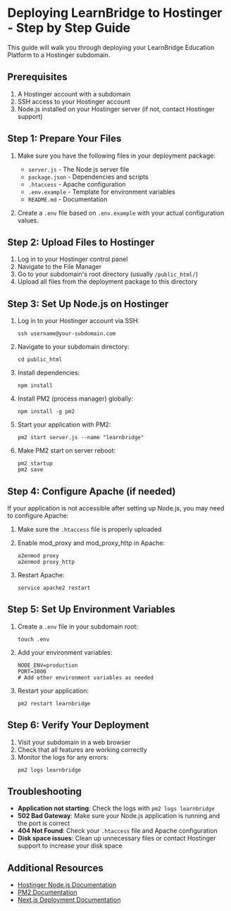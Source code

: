# Deploying LearnBridge to Hostinger - Step by Step Guide

This guide will walk you through deploying your LearnBridge Education Platform to a Hostinger subdomain.

## Prerequisites

1. A Hostinger account with a subdomain
2. SSH access to your Hostinger account
3. Node.js installed on your Hostinger server (if not, contact Hostinger support)

## Step 1: Prepare Your Files

1. Make sure you have the following files in your deployment package:
   - `server.js` - The Node.js server file
   - `package.json` - Dependencies and scripts
   - `.htaccess` - Apache configuration
   - `.env.example` - Template for environment variables
   - `README.md` - Documentation

2. Create a `.env` file based on `.env.example` with your actual configuration values.

## Step 2: Upload Files to Hostinger

1. Log in to your Hostinger control panel
2. Navigate to the File Manager
3. Go to your subdomain's root directory (usually `/public_html/`)
4. Upload all files from the deployment package to this directory

## Step 3: Set Up Node.js on Hostinger

1. Log in to your Hostinger account via SSH:
   ```
   ssh username@your-subdomain.com
   ```

2. Navigate to your subdomain directory:
   ```
   cd public_html
   ```

3. Install dependencies:
   ```
   npm install
   ```

4. Install PM2 (process manager) globally:
   ```
   npm install -g pm2
   ```

5. Start your application with PM2:
   ```
   pm2 start server.js --name "learnbridge"
   ```

6. Make PM2 start on server reboot:
   ```
   pm2 startup
   pm2 save
   ```

## Step 4: Configure Apache (if needed)

If your application is not accessible after setting up Node.js, you may need to configure Apache:

1. Make sure the `.htaccess` file is properly uploaded
2. Enable mod_proxy and mod_proxy_http in Apache:
   ```
   a2enmod proxy
   a2enmod proxy_http
   ```

3. Restart Apache:
   ```
   service apache2 restart
   ```

## Step 5: Set Up Environment Variables

1. Create a `.env` file in your subdomain root:
   ```
   touch .env
   ```

2. Add your environment variables:
   ```
   NODE_ENV=production
   PORT=3000
   # Add other environment variables as needed
   ```

3. Restart your application:
   ```
   pm2 restart learnbridge
   ```

## Step 6: Verify Your Deployment

1. Visit your subdomain in a web browser
2. Check that all features are working correctly
3. Monitor the logs for any errors:
   ```
   pm2 logs learnbridge
   ```

## Troubleshooting

- **Application not starting**: Check the logs with `pm2 logs learnbridge`
- **502 Bad Gateway**: Make sure your Node.js application is running and the port is correct
- **404 Not Found**: Check your `.htaccess` file and Apache configuration
- **Disk space issues**: Clean up unnecessary files or contact Hostinger support to increase your disk space

## Additional Resources

- [Hostinger Node.js Documentation](https://www.hostinger.com/tutorials/how-to-install-node-js-on-hosting)
- [PM2 Documentation](https://pm2.keymetrics.io/docs/usage/quick-start/)
- [Next.js Deployment Documentation](https://nextjs.org/docs/deployment) 